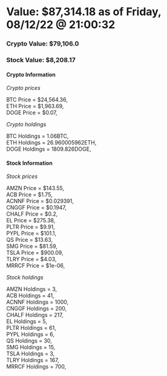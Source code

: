 # Value: $87,314.18 as of Friday, 08/12/22 @ 21:00:32 

### Crypto Value: $79,106.0

### Stock Value: $8,208.17

#### Crypto Information 
*Crypto prices* 

BTC Price = $24,564.36,  
ETH Price = $1,963.69,  
DOGE Price = $0.07,  


*Crypto holdings* 

BTC Holdings = 1.06BTC,  
ETH Holdings = 26.960005962ETH,  
DOGE Holdings = 1809.826DOGE,  


#### Stock Information 

*Stock prices* 

AMZN Price = $143.55,  
ACB Price = $1.75,  
ACNNF Price = $0.029391,  
CNGGF Price = $0.1947,  
CHALF Price = $0.2,  
EL Price = $275.38,  
PLTR Price = $9.91,  
PYPL Price = $101.1,  
QS Price = $13.63,  
SMG Price = $81.59,  
TSLA Price = $900.09,  
TLRY Price = $4.03,  
MRRCF Price = $1e-06,  


*Stock holdings* 

AMZN Holdings = 3,  
ACB Holdings = 41,  
ACNNF Holdings = 1000,  
CNGGF Holdings = 200,  
CHALF Holdings = 217,  
EL Holdings = 5,  
PLTR Holdings = 61,  
PYPL Holdings = 6,  
QS Holdings = 30,  
SMG Holdings = 15,  
TSLA Holdings = 3,  
TLRY Holdings = 167,  
MRRCF Holdings = 700,  


